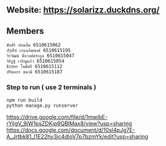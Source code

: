 ## Website: https://solarizz.duckdns.org/

## Members
```
ชัยศิริ อ่อนลิ้ม 6510615062
ปรุฬห์ เงาเฉลิมพงศ์ 6510615195
จิรวัฒน์ พึ่งวงศ์ตระกูล 6510615047
จิรัฏฐ์ เจริญแก้ว 6510615054
ธีรภัทร โพธิ์ศรี 6510615112
ปรัตถกร ธนามี 6510615187
```

### Step to run ( use 2 terminals )
```
npm run build
python manage.py runserver
```
https://drive.google.com/file/d/1mwjbE-rYilgV_9jW1psZDKip9QBlMax8/view?usp=sharing
https://docs.google.com/document/d/10sl4pJg7E-A_Jrtbk81_I1E22hy3jc4dloV7p7bzmYk/edit?usp=sharing
